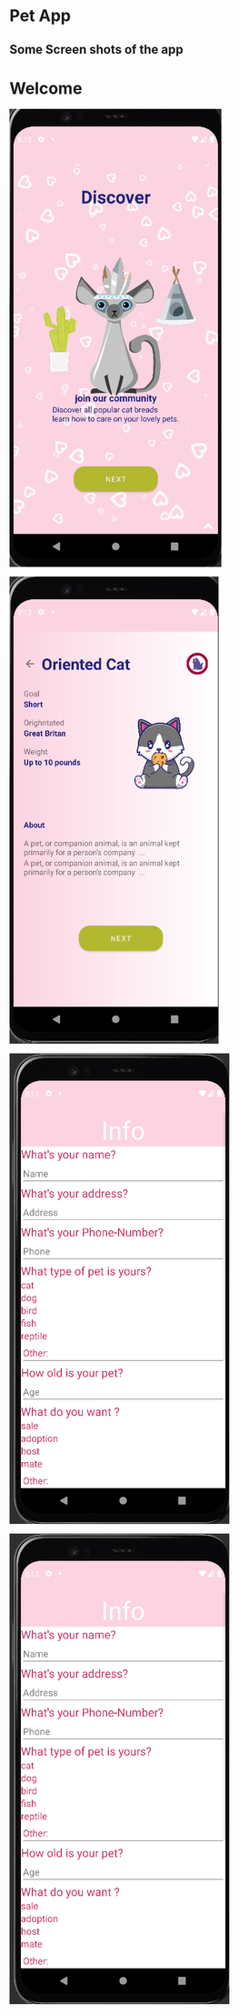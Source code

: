 # Pet App
## Some Screen shots of the app ###
# Welcome 

![welcome](https://github.com/ZEZOH20/pet/blob/master/App_Apperance/1.png)


![Buying](https://github.com/ZEZOH20/pet/blob/master/App_Apperance/2.png) 

![List](https://github.com/ZEZOH20/pet/blob/master/App_Apperance/3.png)

![Launching](https://github.com/ZEZOH20/pet/blob/master/App_Apperance/3.png)
